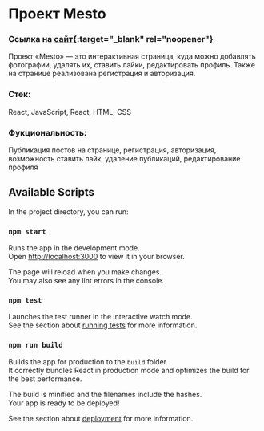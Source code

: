 # Проект Mesto

### Ссылка на [сайт](https://marias1403.github.io/react-mesto-auth/){:target="_blank" rel="noopener"}

Проект «Mesto» — это интерактивная страница, куда можно добавлять фотографии, удалять их, ставить лайки, редактировать профиль. Также на странице реализована регистрация и авторизация.

### Стек:
React, JavaScript, React, HTML, CSS

### Фукциональность:
Публикация постов на странице, регистрация, авторизация, возможность ставить лайк, удаление публикаций, редактирование профиля

## Available Scripts

In the project directory, you can run:

### `npm start`

Runs the app in the development mode.\
Open [http://localhost:3000](http://localhost:3000) to view it in your browser.

The page will reload when you make changes.\
You may also see any lint errors in the console.

### `npm test`

Launches the test runner in the interactive watch mode.\
See the section about [running tests](https://facebook.github.io/create-react-app/docs/running-tests) for more information.

### `npm run build`

Builds the app for production to the `build` folder.\
It correctly bundles React in production mode and optimizes the build for the best performance.

The build is minified and the filenames include the hashes.\
Your app is ready to be deployed!

See the section about [deployment](https://facebook.github.io/create-react-app/docs/deployment) for more information.
